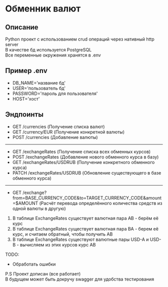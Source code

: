 # Обменник валют

## Описание 
Python проект с использованием crud операций через нативный http server  
В качестве бд используется PostgreSQL  
Все переменные окружения хранятся в .env

## Пример .env
- DB_NAME='название бд'
- USER='пользователь бд'
- PASSWORD='пароль для пользователя'
- HOST='хост'

## Эндпоинты
- GET /currencies (Получение списка валют)
- GET /currency/EUR (Получение конкретной валюты)
- POST /currencies (Добавление валюты)  
----
- GET /exchangeRates (Получение списка всех обменных курсов)
- POST /exchangeRates (Добавление нового обменного курса в базу)
- GET /exchangeRates/USDRUB (Получение конкретного обменного курса)
- PATCH /exchangeRates/USDRUB (Обновление существующего в базе обменного курса)
----
- GET /exchange?from=BASE_CURRENCY_CODE&to=TARGET_CURRENCY_CODE&amount=$AMOUNT (Расчёт перевода определённого количества средств из одной валюты в другую)
1. В таблице ExchangeRates существует валютная пара AB - берём её курс
2. В таблице ExchangeRates существует валютная пара BA - берем её курс, и считаем обратный, чтобы получить AB
3. В таблице ExchangeRates существуют валютные пары USD-A и USD-B - вычисляем из этих курсов курс AB


TODO:
- Обработать ошибки

P.S
Проект дописан (все работает)  
В будущем может быть докручу swagger для удобства тестирования